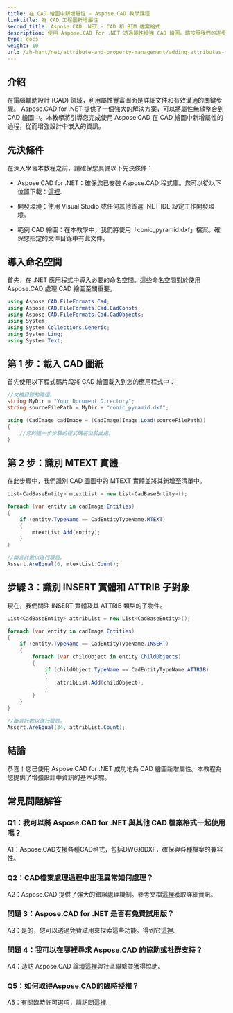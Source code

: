 ```yaml
---
title: 在 CAD 繪圖中新增屬性 - Aspose.CAD 教學課程
linktitle: 為 CAD 工程圖新增屬性
second_title: Aspose.CAD .NET - CAD 和 BIM 檔案格式
description: 使用 Aspose.CAD for .NET 透過屬性增強 CAD 繪圖。請按照我們的逐步指南進行無縫整合。
type: docs
weight: 10
url: /zh-hant/net/attribute-and-property-management/adding-attributes-to-cad-drawings/
---
```

## 介紹

在電腦輔助設計 (CAD) 領域，利用屬性豐富圖面是詳細文件和有效溝通的關鍵步驟。 Aspose.CAD for .NET 提供了一個強大的解決方案，可以將屬性無縫整合到 CAD 繪圖中。本教學將引導您完成使用 Aspose.CAD 在 CAD 繪圖中新增屬性的過程，從而增強設計中嵌入的資訊。

## 先決條件

在深入學習本教程之前，請確保您具備以下先決條件：

-  Aspose.CAD for .NET：確保您已安裝 Aspose.CAD 程式庫。您可以從以下位置下載：[這裡](https://releases.aspose.com/cad/net/).

- 開發環境：使用 Visual Studio 或任何其他首選 .NET IDE 設定工作開發環境。

- 範例 CAD 繪圖：在本教學中，我們將使用「conic_pyramid.dxf」檔案。確保您指定的文件目錄中有此文件。

## 導入命名空間

首先，在 .NET 應用程式中導入必要的命名空間。這些命名空間對於使用 Aspose.CAD 處理 CAD 繪圖至關重要。

```csharp
using Aspose.CAD.FileFormats.Cad;
using Aspose.CAD.FileFormats.Cad.CadConsts;
using Aspose.CAD.FileFormats.Cad.CadObjects;
using System;
using System.Collections.Generic;
using System.Linq;
using System.Text;
```

## 第 1 步：載入 CAD 圖紙

首先使用以下程式碼片段將 CAD 繪圖載入到您的應用程式中：

```csharp
//文檔目錄的路徑。
string MyDir = "Your Document Directory";
string sourceFilePath = MyDir + "conic_pyramid.dxf";

using (CadImage cadImage = (CadImage)Image.Load(sourceFilePath))
{
    //您的進一步步驟的程式碼將位於此處。
}
```

## 第 2 步：識別 MTEXT 實體

在此步驟中，我們識別 CAD 圖圖中的 MTEXT 實體並將其新增至清單中。

```csharp
List<CadBaseEntity> mtextList = new List<CadBaseEntity>();

foreach (var entity in cadImage.Entities)
{
    if (entity.TypeName == CadEntityTypeName.MTEXT)
    {
        mtextList.Add(entity);
    }
}

//斷言計數以進行驗證。
Assert.AreEqual(6, mtextList.Count);
```

## 步驟 3：識別 INSERT 實體和 ATTRIB 子對象

現在，我們關注 INSERT 實體及其 ATTRIB 類型的子物件。

```csharp
List<CadBaseEntity> attribList = new List<CadBaseEntity>();

foreach (var entity in cadImage.Entities)
{
    if (entity.TypeName == CadEntityTypeName.INSERT)
    {
        foreach (var childObject in entity.ChildObjects)
        {
            if (childObject.TypeName == CadEntityTypeName.ATTRIB)
            {
                attribList.Add(childObject);
            }
        }
    }
}

//斷言計數以進行驗證。
Assert.AreEqual(34, attribList.Count);
```

## 結論

恭喜！您已使用 Aspose.CAD for .NET 成功地為 CAD 繪圖新增屬性。本教程為您提供了增強設計中資訊的基本步驟。

## 常見問題解答

### Q1：我可以將 Aspose.CAD for .NET 與其他 CAD 檔案格式一起使用嗎？

A1：Aspose.CAD支援各種CAD格式，包括DWG和DXF，確保與各種檔案的兼容性。

### Q2：CAD檔案處理過程中出現異常如何處理？

 A2：Aspose.CAD 提供了強大的錯誤處理機制。參考文檔[這裡](https://reference.aspose.com/cad/net/)獲取詳細資訊。

### 問題 3：Aspose.CAD for .NET 是否有免費試用版？

 A3：是的，您可以透過免費試用來探索這些功能。得到它[這裡](https://releases.aspose.com/).

### 問題 4：我可以在哪裡尋求 Aspose.CAD 的協助或社群支持？

 A4：造訪 Aspose.CAD 論壇[這裡](https://forum.aspose.com/c/cad/19)與社區聯繫並獲得協助。

### Q5：如何取得Aspose.CAD的臨時授權？

 A5：有關臨時許可選項，請訪問[這裡](https://purchase.aspose.com/temporary-license/).